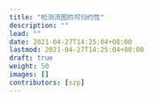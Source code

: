```yaml
---
title: "检测流图的可归约性"
description: ""
lead: ""
date: 2021-04-27T14:25:04+08:00
lastmod: 2021-04-27T14:25:04+08:00
draft: true
weight: 50
images: []
contributors: [szp]
---
```

